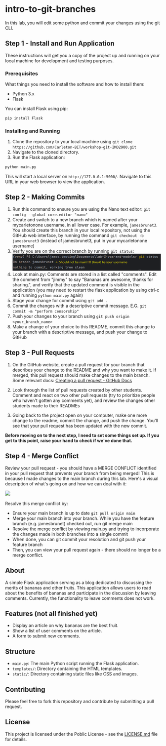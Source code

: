 # intro-to-git-branches

In this lab, you will edit some python and commit your changes using the git CLI.

## Step 1 - Install and Run Application

These instructions will get you a copy of the project up and running on your local machine for development and testing purposes.

### Prerequisites

What things you need to install the software and how to install them:

- Python 3.x
- Flask

You can install Flask using pip:

```bash
pip install Flask
```

### Installing and Running

1. Clone the repository to your local machine using `git clone https://github.com/Carleton-BIT/workshop-git-IMD2900.git`
2. Navigate to the cloned directory.
3. Run the Flask application:

```bash
python main.py
```

This will start a local server on `http://127.0.0.1:5000/`. Navigate to this URL in your web browser to view the application.

## Step 2 - Making Commits

1) Run this command to ensure you are using the Nano text editor: `git config --global core.editor "nano" `
2) Create and switch to a new branch which is named after your mycarletonone username, in all lower case. For example, `jamesbrunet3`. You should create this branch in your local repository, not using the GitHub web interface, by running the command `git checkout -b jamesbrunet3` (instead of jamesbrunet3, put in your mycarletonone username)
3) Verify you are on the correct branch by running `git status`:
![](check-branch.png)
2) Look at main.py: Comments are stored in a list called "comments". Edit the comment from "jimmy" to say "Bananas are awesome, thanks for sharing.", and verify that the updated comment is visible in the application (you may need to restart the flask application by using ctrl-c and running `python main.py` again)
3) Stage your change for commit using `git add .`
4) Commit the changes with a descriptive commit message. E.G. `git commit -m "perform censorship"`
5) Push your changes to your branch using `git push origin <your_branch_name>`
6) Make a change of your choice to this README, commit this change to your branch with a descriptive message, and push your change to GitHub

## Step 3 - Pull Requests

1) On the GitHub website, create a pull request for your branch that describes your change to the README and why you want to make it. If merged, this pull request should make changes to the main branch. Some relevant docs: [Creating a pull request - GitHub Docs](https://docs.github.com/en/pull-requests/collaborating-with-pull-requests/proposing-changes-to-your-work-with-pull-requests/creating-a-pull-request#creating-the-pull-request)

2) Look through the list of pull requests created by other students. Comment and react on two other pull requests (try to prioritize people who haven't gotten any comments yet), and review the changes other students made to their READMEs

3) Going back to the project open on your computer, make one more change to the readme, commit the change, and push the change. You'll see that your pull request has been updated with the new commit.

**Before moving on to the next step, I need to set some things set up. If you get to this point, raise your hand to check if we've done that.**

## Step 4 - Merge Conflict

Review your pull request - you should have a MERGE CONFLICT identified in your pull request that prevents your branch from being merged! This is because I made changes to the main branch during this lab. Here's a visual description of what's going on and how we can deal with it:

![](Git%20Lab%20Explanation%20Commit%20Tree.jpg)

Resolve this merge conflict by:

- Ensure your main branch is up to date `git pull origin main`
- Merge your main branch into your branch. While you have the feature branch (e.g. jamesbrunet) checked out, run git merge main
- Resolve the merge conflict by viewing main.py and trying to incorporate the changes made in both branches into a single commit
- When done, you can git commit your resolution and git push your feature branch
- Then, you can view your pull request again - there should no longer be a merge conflict.

## About

A simple Flask application serving as a blog dedicated to discussing the merits of bananas and other fruits. This application allows users to read about the benefits of bananas and participate in the discussion by leaving comments. Currently, the functionality to leave comments does not work.

## Features (not all finished yet)

- Display an article on why bananas are the best fruit.
- Show a list of user comments on the article.
- A form to submit new comments.

## Structure

- `main.py`: The main Python script running the Flask application.
- `templates/`: Directory containing the HTML templates.
- `static/`: Directory containing static files like CSS and images.

## Contributing

Please feel free to fork this repository and contribute by submitting a pull request.

## License

This project is licensed under the Poblic License - see the [LICENSE.md](LICENSE.md) file for details.
